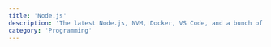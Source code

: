 ```yaml
---
title: 'Node.js'
description: 'The latest Node.js, NVM, Docker, VS Code, and a bunch of extensions. Starts instantly. No paywall.'
category: 'Programming'
---
```

